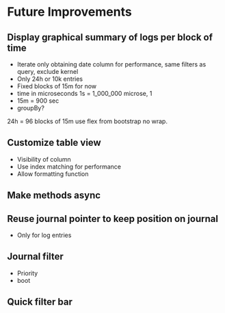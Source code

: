 # Future Improvements

## Display graphical summary of logs per block of time

- Iterate only obtaining date column for performance, same filters as query, exclude kernel
- Only 24h or 10k entries
- Fixed blocks of 15m for now
- time in microseconds  1s = 1_000_000 microse, 1
- 15m = 900 sec
- groupBy?

24h = 96 blocks of 15m
use flex from bootstrap no wrap.


## Customize table view

- Visibility of column
- Use index matching for performance
- Allow formatting function

## Make methods async

## Reuse journal pointer to keep position on journal

- Only for log entries

## Journal filter

- Priority
- boot

## Quick filter bar